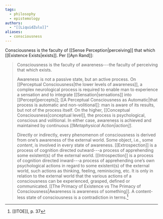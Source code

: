 ```yaml
---
tags:
  - philosophy
  - epistemology
authors:
  - "[[LiquidZulu]]"
aliases:
  - consciousness
---
```

Consciousness is the faculty of [[Sense Perception|perceiving]] that which [[Existence Exists|exists]]. Per [[Ayn Rand]]:

>Consciousness is the faculty of awareness---the faculty of perceiving that which exists.
>
>Awareness is not a passive state, but an active process. On [[Perceptual Consciousness|the lower levels of awareness]], a complex neurological process is required to enable man to experience a sensation and to integrate [[Sensation|sensations]] into [[Percept|percepts]]; [[A Perceptual Consciousness as Automatic|that process is automatic and non-volitional]]: man is aware of its results, but not of the process itself. On the higher, [[Conceptual Consciousness|conceptual level]], the process is psychological, conscious and volitional. In either case, awareness is achieved and maintained by continuous *[[Metaphysical Action|action]]*.
>
>Directly or indirectly, every phenomenon of consciousness is derived from one’s awareness of the external world. Some object, i.e., some _content_, is involved in every state of awareness. [[Extrospection]] is a process of cognition directed outward---a process of apprehending some existent(s) of the external world. [[Introspection]] is a process of cognition directed inward---a process of apprehending one’s own psychological actions in regard to some existent(s) of the external world, such actions as thinking, feeling, reminiscing, etc. It is only in relation to the external world that the various actions of a consciousness can be experienced, grasped, defined or communicated. [[The Primacy of Existence vs The Primacy of Consciousness|Awareness is awareness of something]]. A content-less state of consciousness is a contradiction in terms.[^1]

[^1]: [[ITOE]], p. 37